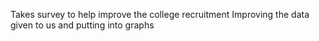 Takes survey to help improve the college recruitment
Improving the data given to us and putting into graphs
